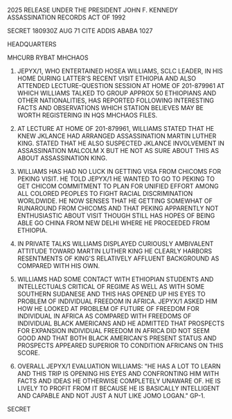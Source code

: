 2025 RELEASE UNDER THE PRESIDENT JOHN F. KENNEDY ASSASSINATION RECORDS ACT OF 1992

SECRET 180930Z AUG 71 CITE ADDIS ABABA 1027

HEADQUARTERS

MHCURB RYBAT MHCHAOS

1. JEPYX/1, WHO ENTERTAINED HOSEA WILLIAMS, SCLC LEADER, IN HIS HOME DURING LATTER'S RECENT VISIT ETHIOPIA AND ALSO ATTENDED LECTURE-QUESTION SESSION AT HOME OF 201-879961 AT WHICH WILLIAMS TALKED TO GROUP APPROX 50 ETHIOPIANS AND OTHER NATIONALITIES, HAS REPORTED FOLLOWING INTERESTING FACTS AND OBSERVATIONS WHICH STATION BELIEVES MAY BE WORTH REGISTERING IN HQS MHCHAOS FILES.

2. AT LECTURE AT HOME OF 201-879961, WILLIAMS STATED THAT HE KNEW JKLANCE HAD ARRANGED ASSASSINATION MARTIN LUTHER KING. STATED THAT HE ALSO SUSPECTED JKLANCE INVOLVEMENT IN ASSASSINATION MALCOLM X BUT HE NOT AS SURE ABOUT THIS AS ABOUT ASSASSINATION KING.

3. WILLIAMS HAS HAD NO LUCK IN GETTING VISA FROM CHICOMS FOR PEKING VISIT. HE TOLD JEPYX/1 HE WANTED TO GO TO PEKING TO GET CHICOM COMMITMENT TO PLAN FOR UNIFIED EFFORT AMONG ALL COLORED PEOPLES TO FIGHT RACIAL DISCRIMINATION WORLDWIDE. HE NOW SENSES THAT HE GETTING SOMEWHAT OF RUNAROUND FROM CHICOMS AND THAT PEKING APPARENTLY NOT ENTHUSIASTIC ABOUT VISIT THOUGH STILL HAS HOPES OF BEING ABLE GO CHINA FROM NEW DELHI WHERE HE PROCEEDED FROM ETHIOPIA.

4. IN PRIVATE TALKS WILLIAMS DISPLAYED CURIOUSLY AMBIVALENT ATTITUDE TOWARD MARTIN LUTHER KING HE CLEARLY HARBORS RESENTMENTS OF KING'S RELATIVELY AFFLUENT BACKGROUND AS COMPARED WITH HIS OWN.

5. WILLIAMS HAD SOME CONTACT WITH ETHIOPIAN STUDENTS AND INTELLECTUALS CRITICAL OF REGIME AS WELL AS WITH SOME SOUTHERN SUDANESE AND THIS HAS OPENED UP HIS EYES TO PROBLEM OF INDIVIDUAL FREEDOM IN AFRICA. JEPYX/1 ASKED HIM HOW HE LOOKED AT PROBLEM OF FUTURE OF FREEDOM FOR INDIVIDUAL IN AFRICA AS COMPARED WITH FREEDOMS OF INDIVIDUAL BLACK AMERICANS AND HE ADMITTED THAT PROSPECTS FOR EXPANSION INDIVIDUAL FREEDOM IN AFRICA DID NOT SEEM GOOD AND THAT BOTH BLACK AMERICAN'S PRESENT STATUS AND PROSPECTS APPEARED SUPERIOR TO CONDITION AFRICANS ON THIS SCORE.

6. OVERALL JEPYX/1 EVALUATION WILLIAMS: "HE HAS A LOT TO LEARN AND THIS TRIP IS OPENING HIS EYES AND CONFRONTING HIM WITH FACTS AND IDEAS HE OTHERWISE COMPLETELY UNAWARE OF. HE IS LIVELY TO PROFIT FROM IT BECAUSE HE IS BASICALLY INTELLIGENT AND CAPABLE AND NOT JUST A NUT LIKE JOMO LOGAN."
GP-1.

SECRET
